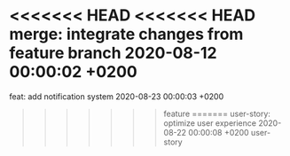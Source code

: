 <<<<<<< HEAD
<<<<<<< HEAD
merge: integrate changes from feature branch 2020-08-12 00:00:02 +0200
=======
feat: add notification system 2020-08-23 00:00:03 +0200
>>>>>>> feature
=======
user-story: optimize user experience 2020-08-22 00:00:08 +0200
>>>>>>> user-story
